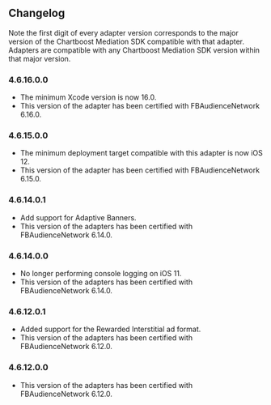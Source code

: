 ## Changelog

Note the first digit of every adapter version corresponds to the major version of the Chartboost Mediation SDK compatible with that adapter. 
Adapters are compatible with any Chartboost Mediation SDK version within that major version.

### 4.6.16.0.0
- The minimum Xcode version is now 16.0.
- This version of the adapter has been certified with FBAudienceNetwork 6.16.0.

### 4.6.15.0.0
- The minimum deployment target compatible with this adapter is now iOS 12.
- This version of the adapter has been certified with FBAudienceNetwork 6.15.0.

### 4.6.14.0.1
- Add support for Adaptive Banners.
- This version of the adapters has been certified with FBAudienceNetwork 6.14.0.

### 4.6.14.0.0
- No longer performing console logging on iOS 11.
- This version of the adapters has been certified with FBAudienceNetwork 6.14.0.

### 4.6.12.0.1
- Added support for the Rewarded Interstitial ad format.
- This version of the adapters has been certified with FBAudienceNetwork 6.12.0.

### 4.6.12.0.0
- This version of the adapters has been certified with FBAudienceNetwork 6.12.0.
